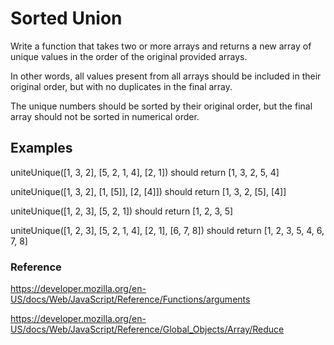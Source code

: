 # Sorted Union

Write a function that takes two or more arrays and returns a new array of unique values in the order of the original provided arrays.

In other words, all values present from all arrays should be included in their original order, but with no duplicates in the final array.

The unique numbers should be sorted by their original order, but the final array should not be sorted in numerical order.

## Examples

uniteUnique([1, 3, 2], [5, 2, 1, 4], [2, 1]) should return [1, 3, 2, 5, 4]

uniteUnique([1, 3, 2], [1, [5]], [2, [4]]) should return [1, 3, 2, [5], [4]]

uniteUnique([1, 2, 3], [5, 2, 1]) should return [1, 2, 3, 5]

uniteUnique([1, 2, 3], [5, 2, 1, 4], [2, 1], [6, 7, 8]) should return [1, 2, 3, 5, 4, 6, 7, 8]

### Reference

<https://developer.mozilla.org/en-US/docs/Web/JavaScript/Reference/Functions/arguments>

<https://developer.mozilla.org/en-US/docs/Web/JavaScript/Reference/Global_Objects/Array/Reduce>